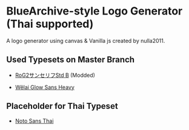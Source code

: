 # BlueArchive-style Logo Generator (Thai supported)

A logo generator using canvas & Vanilla js created by nulla2011.

## Used Typesets on Master Branch

* [RoG2サンセリフStd B](https://www.morisawa.co.jp/fonts/specimen/1646) (Modded)

* [Wêlai Glow Sans Heavy](https://github.com/welai/glow-sans)

## Placeholder for Thai Typeset
* [Noto Sans Thai](https://fonts.google.com/noto/specimen/Noto+Sans+Thai)
